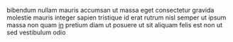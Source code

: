 bibendum nullam mauris accumsan ut massa eget consectetur gravida molestie
mauris integer sapien tristique id erat rutrum nisl semper ut ipsum massa non
quam [in](generated_webpages/non8.md) pretium diam ut posuere ut sit aliquam
felis est non ut sed vestibulum odio